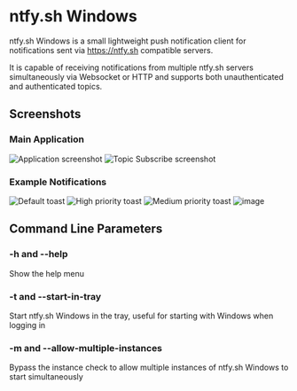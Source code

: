 # ntfy.sh Windows

ntfy.sh Windows is a small lightweight push notification client for notifications sent via https://ntfy.sh compatible servers.

It is capable of receiving notifications from multiple ntfy.sh servers simultaneously via Websocket or HTTP and supports both unauthenticated and authenticated topics.

## Screenshots
### Main Application
![Application screenshot](https://user-images.githubusercontent.com/33007665/206556170-962fd699-988c-477e-941e-5179b9f4a67c.png)
![Topic Subscribe screenshot](https://user-images.githubusercontent.com/33007665/206556398-5ee95cee-6fc8-4234-b46e-6380cdfc94dd.png)

### Example Notifications
![Default toast](https://user-images.githubusercontent.com/33007665/206558550-9903b9e3-7f6b-418d-8a46-1311708b5b3e.png)
![High priority toast](https://user-images.githubusercontent.com/33007665/206558687-92a6c6ae-2583-400b-952b-3cdb7fe38c07.png)
![Medium priority toast](https://user-images.githubusercontent.com/33007665/206559209-2f052fc2-4e8a-4ccb-b6cd-4a8066f9c8d7.png)
![image](https://user-images.githubusercontent.com/33007665/206559650-b6b961cc-c764-4d0a-bc49-84e51b23c86f.png)

## Command Line Parameters
### -h and --help
Show the help menu

### -t and --start-in-tray
Start ntfy.sh Windows in the tray, useful for starting with Windows when logging in

### -m and --allow-multiple-instances
Bypass the instance check to allow multiple instances of ntfy.sh Windows to start simultaneously
